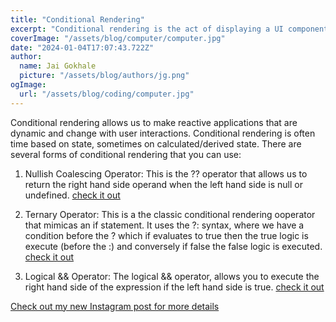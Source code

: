 ```yaml
---
title: "Conditional Rendering"
excerpt: "Conditional rendering is the act of displaying a UI component based on state. Think of a Log In component which welcomes the user by name or prompts the user to log in. Conditional rendering is important to create reactive application with great UI/UX. Here are some techniques you can adopt in your next application"
coverImage: "/assets/blog/computer/computer.jpg"
date: "2024-01-04T17:07:43.722Z"
author:
  name: Jai Gokhale
  picture: "/assets/blog/authors/jg.png"
ogImage:
  url: "/assets/blog/coding/computer.jpg"
---
```


Conditional rendering allows us to make reactive applications that are dynamic and change with user interactions. Conditional rendering is often time based on state, sometimes on calculated/derived state. There are several forms of conditional rendering that you can use:

1. Nullish Coalescing Operator:
   This is the ?? operator that allows us to return the right hand side operand when the left hand side is null or undefined. [check it out](https://developer.mozilla.org/en-US/docs/Web/JavaScript/Reference/Operators/Nullish_coalescing)

2. Ternary Operator:
   This is a the classic conditional rendering ooperator that mimicas an if statement. It uses the ?: syntax, where we have a condition before the ? which if evaluates to true then the true logic is execute (before the :) and conversely if false the false logic is executed. [check it out](https://developer.mozilla.org/en-US/docs/Web/JavaScript/Reference/Operators/Conditional_operator)

3. Logical && Operator:
   The logical && operator, allows you to execute the right hand side of the expression if the left hand side is true. [check it out](https://developer.mozilla.org/en-US/docs/Web/JavaScript/Reference/Operators/Logical_AND)

[Check out my new Instagram post for more details](https://www.instagram.com/p/C1s4qMaLm8P/?img_index=1)
